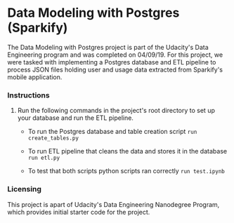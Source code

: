 # Data Modeling with Postgres (Sparkify)

The Data Modeling with Postgres project is part of the Udacity's Data Engineering program and was completed on 04/09/19. For this project, we were tasked with implementing a Postgres database and ETL pipeline to process JSON files holding user and usage data extracted from Sparkify's mobile application.

### Instructions
1. Run the following commands in the project's root directory to set up your database and run the ETL pipeline.

    - To run the Postgres database and table creation script
        `run create_tables.py`
        
    - To run ETL pipeline that cleans the data and stores it in the database
        `run etl.py`
        
    - To test that both scripts python scripts ran correctly
        `run test.ipynb`    


### Licensing
This project is apart of Udacity's Data Engineering Nanodegree Program, which provides initial starter code for the project.
